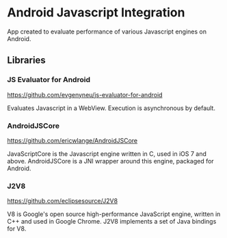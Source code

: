 # Android Javascript Integration
App created to evaluate performance of various Javascript engines on Android.

## Libraries ##

### JS Evaluator for Android ###

https://github.com/evgenyneu/js-evaluator-for-android

Evaluates Javascript in a WebView. Execution is asynchronous by default.

### AndroidJSCore ###

https://github.com/ericwlange/AndroidJSCore

JavaScriptCore is the Javascript engine written in C, used in iOS 7 and above. AndroidJSCore is a JNI wrapper around this engine, packaged for Android.

### J2V8 ###

https://github.com/eclipsesource/J2V8

V8 is Google's open source high-performance JavaScript engine, written in C++ and used in Google Chrome. J2V8 implements a set of Java bindings for V8.
